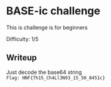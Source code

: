 # BASE-ic challenge
This is challenge is for beginners

Difficulty: 1/5

## Writeup
Just decode the base64 string <br>
```Flag: HNF{7h15_Ch4Ll3N93_15_50_8451c}```
